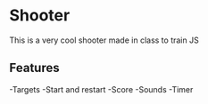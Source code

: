 # Shooter

This is a very cool shooter made in class to train JS

## Features

-Targets
-Start and restart
-Score
-Sounds
-Timer